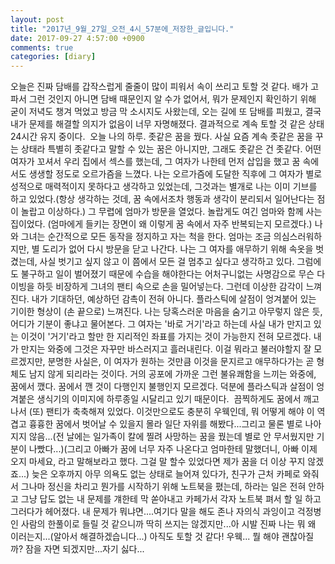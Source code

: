 ```yaml
---
layout: post
title: "2017년_9월_27일_오전_4시_57분에_저장한_글입니다."
date: 2017-09-27 4:57:00 +0900
comments: true 
categories: [diary] 
---
```


오늘은 진짜 담배를 갑작스럽게 줄줄이 많이 피워서 속이 쓰리고 토할 것 같다. 배가 고파서 그런 것인지 아니면 담배 때문인지 알 수가 없어서, 뭐가 문제인지 확인하기 위해 굳이 저녁도 챙겨 먹었고 방금 막 소시지도 사왔는데, 오는 길에 또 담배를 피웠고, 결국 내가 문제를 해결할 의지가 없음이 너무 자명해졌다. 결과적으로 계속 토할 것 같은 상태 24시간 유지 중이다. 
오늘 나의 하루. 좃같은 꿈을 꿨다. 사실 요즘 계속 좃같은 꿈을 꾸는 상태라 특별히 좃같다고 말할 수 있는 꿈은 아니지만, 그래도 좃같은 건 좃같다. 어떤 여자가 꼬셔서 우리 집에서 섹스를 했는데, 그 여자가 나한테 먼저 삽입을 했고 꿈 속에서도 생생할 정도로 오르가즘을 느꼈다. 나는 오르가즘에 도달한 직후에 그 여자가 별로 성적으로 매력적이지 못하다고 생각하고 있었는데, 그것과는 별개로 나는 이미 기브를 하고 있었다.(항상 생각하는 것데, 꿈 속에서조차 행동과 생각이 분리되서 일어난다는 점이 놀랍고 이상하다.) 그 무렵에 엄마가 방문을 열었다. 놀랍게도 여긴 엄마와 함께 사는 집이었다. (엄마에게 들키는 장면이 왜 이렇게 꿈 속에서 자주 반복되는지 모르겠다.) 나와 그녀는 순간적으로 모든 동작을 정지하고 자는 척을 한다. 엄마는 조금 의심스러워하지만, 별 도리가 없어 다시 방문을 닫고 나간다. 나는 그 여자를 애무하기 위해 속옷을 벗겼는데, 사실 벗기고 싶지 않고 이 쯤에서 모든 걸 멈추고 싶다고 생각하고 있다. 그럼에도 불구하고 일이 벌어졌기 때문에 수습을 해야한다는 어처구니없는 사명감으로 무슨 다이빙을 하듯 비장하게 그녀의 팬티 속으로 손을 밀어넣는다. 그런데 이상한 감각이 느껴진다. 내가 기대하던, 예상하던 감촉이 전혀 아니다. 플라스틱에 살점이 엉겨붙어 있는 기이한 형상이 (손 끝으로) 느껴진다. 나는 당혹스러운 마음을 숨기고 아무렇지 않은 듯, 어디가 기분이 좋냐고 물어본다. 그 여자는 '바로 거기'라고 하는데 사실 내가 만지고 있는 이것이 '거기'라고 할만 한 지리적인 좌표를 가지는 것이 가능한지 전혀 모르겠다. 내가 만지는 와중에 그것은 자꾸만 바스러지고 흘러내린다. 이걸 뭐라고 불러야할지 잘 모르겠지만, 분명한 사실은, 이 여자가 원하는 것만큼 이것을 문지르고 애무하다가는 곧 형체도 남지 않게 되리라는 것이다. 거의 공포에 가까운 그런 불유쾌함을 느끼는 와중에, 꿈에서 깼다. 꿈에서 깬 것이 다행인지 불행인지 모르겠다. 덕분에 플라스틱과 살점이 엉겨붙은 생식기의 이미지에 하루종일 시달리고 있기 때문이다. 
끔찍하게도 꿈에서 깨고 나서 (또) 팬티가 축축해져 있었다. 이것만으로도 충분히 우웩인데, 뭐 어떻게 해야 이 역겹고 흉흉한 꿈에서 벗어날 수 있을지 몰라 일단 자위를 해봤다...그리고 물론 별로 나아지지 않음...(전 날에는 일가족이 칼에 찔려 사망하는 꿈을 꿨는데 별로 안 무서웠지만 기분이 나빴다...)(그리고 아빠가 꿈에 너무 자주 나온다고 엄마한테 말했더니, 아빠 이제 오지 마세요, 라고 말해보라고 했다. 그걸 말 할수 있었다면 제가 꿈을 더 이상 꾸지 않겠죠...)
늦은 오후까지 아무 의욕도 없는 상태로 늘어져 있다가, 친구가 근처 카페로 와줘서 그나마 정신을 차리고 뭔가를 시작하기 위해 노트북을 폈는데, 하라는 일은 전혀 안하고 그냥 답도 없는 내 문제를 걔한테 막 쏟아내고 카페가서 각자 노트북 펴서 할 일 하고 그러다가 헤어졌다. 내 문제가 뭐냐면....여기다 말을 해도 존나 자의식 과잉이고 걱정병인 사람의 한풀이로 들릴 것 같으니까 딱히 쓰지는 않겠지만...아 시발 진짜 나는 뭐 왜 이러는지...(알아서 해결하겠습니다...)
아직도 토할 것 같다! 우웩... 뭘 해야 괜찮아질까? 잠을 자면 되겠지만...자기 싫다...


